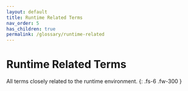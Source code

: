 ```yaml
---
layout: default
title: Runtime Related Terms
nav_order: 5
has_children: true
permalink: /glossary/runtime-related
---
```


# Runtime Related Terms

All terms closely related to the runtime environment.
{: .fs-6 .fw-300 }
